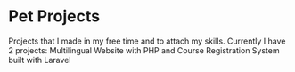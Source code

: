 # Pet Projects
Projects that I made in my free time and to attach my skills. 
Currently I have 2 projects: Multilingual Website with PHP and Course Registration System built with Laravel
